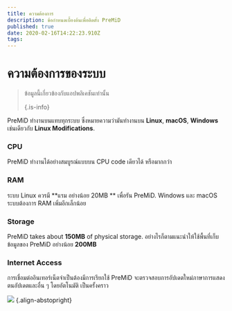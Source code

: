 ```yaml
---
title: ความต้องการ
description: ข้อกำหนดเบื้องต้นเพื่อติดตั้ง PreMiD
published: true
date: 2020-02-16T14:22:23.910Z
tags: 
---
```


# ความต้องการของระบบ

> ข้อมูลนี้เกี่ยวข้องกับแอปพลิเคชันเท่านั้น 
> 
> {.is-info}

PreMiD ทำงานบนแทบทุกระบบ ซึ่งหมายความว่ามันทำงานบน **Linux**, **macOS**, **Windows** เช่นเดียวกับ **Linux Modifications**.

### CPU
PreMiD ทำงานได้อย่างสมบูรณ์แบบบน CPU code เดียวได้ หรือมากกว่า

### RAM
ระบบ Linux ควรมี **แรม อย่างน้อย 20MB ** เพื่อรัน PreMiD. Windows และ macOS ระบบต้องการ RAM เพิ่มอีกเล็กน้อย

### Storage
PreMiD takes about **150MB** of physical storage. อย่างไรก็ตามแนะนำให้ใช้พื้นที่เก็บข้อมูลของ PreMiD อย่างน้อย **200MB**

### Internet Access
การเชื่อมต่ออินเทอร์เน็ตจำเป็นต้องมีการเรียกใช้ PreMiD จะตรวจสอบการอัปเดตใหม่ภาษาการแสดงตนอัปเดตและอื่น ๆ โดยอัตโนมัติ เป็นครั้งคราว

![](https://a.icons8.com/ViUXyjOj/f4tFww/svg.svg) {.align-abstopright}